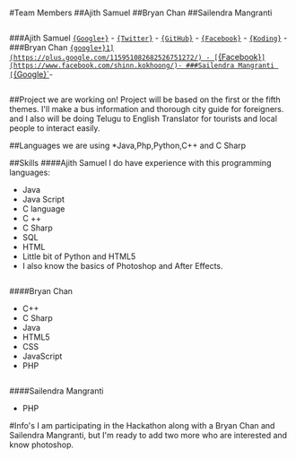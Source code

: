 ```
```
#Team Members
##Ajith Samuel
##Bryan Chan
##Sailendra Mangranti
```
```
###Ajith Samuel
[`{Google+}`](https://plus.google.com/u/0/+AjithLeonardRedd/) - [`{Twitter}`](https://twitter.com/ajithmettu) - [`{GitHub}`](https://github.com/ajithsamuel) - [`{Facebook}`](https://www.facebook.com/ajithmettu) - [`{Koding}`](https://koding.com/ajithsamuel) -
###Bryan Chan
[`{google+}1](https://plus.google.com/115951082682526751272/) - [`{Facebook}`](https://www.facebook.com/shinn.kokhoong/)-
###Sailendra Mangranti
[`{Google}`](https://plus.google.com/u/0/107831198150727346833)-

```
```
##Project we are working on!
Project will be based on the first or the fifth themes.
I'll make a bus information and thorough city guide for foreigners.
and I also will be doing Telugu to English Translator for tourists and local people to interact easily.

##Languages we are using
*Java,Php,Python,C++ and C Sharp

##Skills
####Ajith Samuel
I do have experience with this programming languages:
* Java
* Java Script
* C language
* C ++
* C Sharp
* SQL
* HTML
* Little bit of Python and HTML5
* I also know the basics of Photoshop and After Effects.
```
```
####Bryan Chan
* C++
* C Sharp
* Java
* HTML5
* CSS
* JavaScript
* PHP
```
```
####Sailendra Mangranti
* PHP

#Info's
I am participating in the Hackathon along with a Bryan Chan and Sailendra Mangranti, but I'm ready to add two more who are interested and know photoshop.
